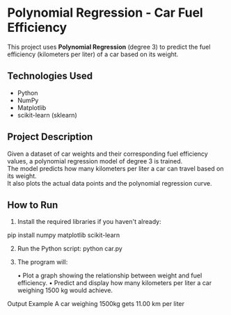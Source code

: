 # Polynomial Regression - Car Fuel Efficiency

This project uses **Polynomial Regression** (degree 3) to predict the fuel efficiency (kilometers per liter) of a car based on its weight.

## Technologies Used
- Python
- NumPy
- Matplotlib
- scikit-learn (sklearn)

## Project Description
Given a dataset of car weights and their corresponding fuel efficiency values, a polynomial regression model of degree 3 is trained.  
The model predicts how many kilometers per liter a car can travel based on its weight.  
It also plots the actual data points and the polynomial regression curve.

## How to Run

1. Install the required libraries if you haven't already:

pip install numpy matplotlib scikit-learn 

2.	Run the Python script:
python car.py

3.	The program will:

	•	Plot a graph showing the relationship between weight and fuel efficiency.
	•	Predict and display how many kilometers per liter a car weighing 1500 kg would achieve.

Output Example
A car weighing 1500kg gets 11.00 km per liter

